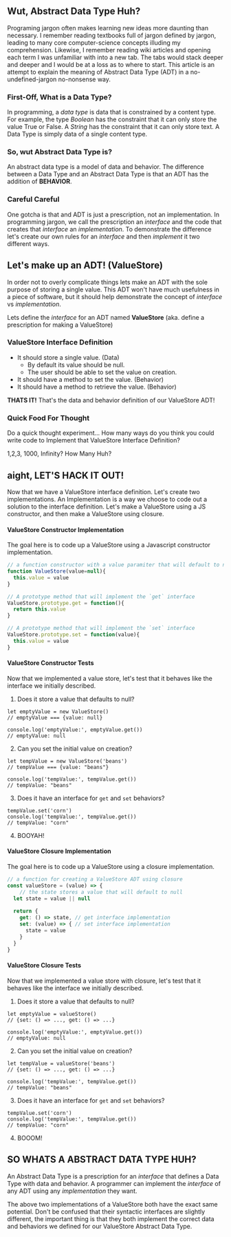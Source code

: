 ## Wut, Abstract Data Type Huh?
Programing jargon often makes learning new ideas more daunting than necessary. I remember reading textbooks full of jargon defined by jargon, leading to many core computer-science concepts illuding my comprehension. Likewise, I remember reading wiki articles and opening each term I was unfamiliar with into a new tab. The tabs would stack deeper and deeper and I would be at a loss as to where to start. This article is an attempt to explain the meaning of Abstract Data Type (ADT) in a no-undefined-jargon no-nonsense way.

### First-Off, What is a Data Type? 
In programming, a *data type* is data that is constrained by a content type. For example, the type *Boolean* has the constraint that it can only store the value True or False. A *String* has the constraint that it can only store text. A Data Type is simply data of a single content type. 

### So, wut Abstract Data Type is?
An abstract data type is a model of data and behavior. The difference between a Data Type and an Abstract Data Type is that an ADT has the addition of **BEHAVIOR**.

### Careful Careful
One gotcha is that and ADT is just a prescription, not an implementation. In programming jargon, we call the prescription an *interface* and the code that creates that *interface* an *implementation*. To demonstrate the difference let's create our own rules for an *interface* and then *implement* it two different ways. 

## Let's make up an ADT! (ValueStore)
In order not to overly complicate things lets make an ADT with the sole purpose of storing a single value. This ADT won't have much usefulness in a piece of software, but it should help demonstrate the concept of *interface* vs *implementation*.  

Lets define the *interface* for an ADT named **ValueStore**
(aka. define a prescription for making a ValueStore)

### ValueStore Interface Definition
* It should store a single value. (Data)
	* By default its value should be null.
	* The user should be able to set the value on creation.
* It should have a method to set the value. (Behavior)
* It should have a method to retrieve the value. (Behavior)

**THATS IT!** That's the data and behavior definition of our ValueStore ADT! 

### Quick Food For Thought
Do a quick thought experiment... How many ways do you think you could write code to Implement that ValueStore Interface Definition?   

1,2,3, 1000, Infinity?  How Many Huh?

## aight, LET'S HACK IT OUT!
Now that we have a ValueStore interface definition. Let's create two implementations. An Implementation is a way we choose to code out a solution to the interface definition.  Let's make a ValueStore using a JS constructor, and then make a ValueStore using closure.

####  ValueStore Constructor Implementation 
The goal here is to code up a ValueStore using a Javascript constructor implementation.
``` js
// a function constructor with a value paramiter that will default to null
function ValueStore(value=null){
  this.value = value 
}

// A prototype method that will implement the `get` interface
ValueStore.prototype.get = function(){
  return this.value
}

// A prototype method that will implement the `set` interface
ValueStore.prototype.set = function(value){
  this.value = value
}
```
#### ValueStore Constructor Tests
Now that we implemented a value store, let's test that it behaves like the interface we initially described.

1) Does it store a value that defaults to null? 
```
let emptyValue = new ValueStore()
// emptyValue === {value: null}

console.log('emptyValue:', emptyValue.get())
// emptyValue: null
```

2) Can you set the initial value on creation? 
```
let tempValue = new ValueStore('beans')
// tempValue === {value: "beans"}

console.log('tempValue:', tempValue.get())
// tempValue: "beans"
```

3) Does it have an interface for `get` and `set` behaviors? 
 ```
tempValue.set('corn')
console.log('tempValue:', tempValue.get())
// tempValue: "corn"
```
4) BOOYAH!

#### ValueStore Closure Implementation 
The goal here is to code up a ValueStore using a closure implementation.

``` js
// a function for creating a ValueStore ADT using closure
const valueStore = (value) => {
	// the state stores a value that will default to null 
  let state = value || null
  
  return {
    get: () => state, // get interface implementation
    set: (value) => { // set interface implementation
      state = value
    }
  }
}
```
#### ValueStore Closure Tests
Now that we implemented a value store with closure, let's test that it behaves like the interface we initially described.
1) Does it store a value that defaults to null? 
```
let emptyValue = valueStore()
// {set: () => ..., get: () => ...}

console.log('emptyValue:', emptyValue.get())
// emptyValue: null
```
2) Can you set the initial value on creation? 
```
let tempValue = valueStore('beans')
// {set: () => ..., get: () => ...}

console.log('tempValue:', tempValue.get())
// tempValue: "beans"
```
3) Does it have an interface for `get` and `set` behaviors? 
```
tempValue.set('corn')
console.log('tempValue:', tempValue.get())
// tempValue: "corn"
```
4) BOOOM!

## SO WHATS A ABSTRACT DATA TYPE HUH?
An Abstract Data Type is a prescription for an *interface* that defines a Data Type with data and behavior. A programmer can implement the *interface* of any ADT using any *implementation* they want. 

The above two implementations of a ValueStore both have the exact same potential. Don't be confused that their syntactic interfaces are slightly different, the important thing is that 
they both implement the correct data and behaviors we defined for our ValueStore Abstract Data Type.

